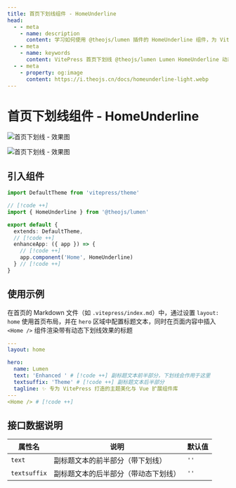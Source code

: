 ```yaml
---
title: 首页下划线组件 - HomeUnderline
head:
  - - meta
    - name: description
      content: 学习如何使用 @theojs/lumen 插件的 HomeUnderline 组件，为 VitePress 网站首页的英雄区标题文本添加美观的动态下划线效果。本指南包含组件引入、属性配置及在首页布局中使用的详细步骤，提升首页视觉吸引力和用户体验。
  - - meta
    - name: keywords
      content: VitePress 首页下划线 @theojs/lumen Lumen HomeUnderline 动态下划线 首页美化 标题效果 主题插件 theojs VitePress插件 Hero美化 文本装饰
  - - meta
    - property: og:image
      content: https://i.theojs.cn/docs/homeunderline-light.webp
---
```


# 首页下划线组件 - HomeUnderline

![首页下划线 - 效果图](https://i.theojs.cn/docs/homeunderline-light.webp#light '首页下划线 - 效果图')

![首页下划线 - 效果图](https://i.theojs.cn/docs/homeunderline-dark.webp#dark '首页下划线 - 效果图')

## 引入组件

```ts [.vitepress/theme/index.ts]
import DefaultTheme from 'vitepress/theme'

// [!code ++]
import { HomeUnderline } from '@theojs/lumen'

export default {
  extends: DefaultTheme,
  // [!code ++]
  enhanceApp: ({ app }) => {
    // [!code ++]
    app.component('Home', HomeUnderline)
  } // [!code ++]
}
```

## 使用示例

在首页的 Markdown 文件（如 `.vitepress/index.md`）中，通过设置 `layout: home` 使用首页布局，并在 `hero` 区域中配置标题文本，同时在页面内容中插入 `<Home />` 组件渲染带有动态下划线效果的标题

```yaml [.vitepress/index.md]
---
layout: home

hero:
  name: Lumen
  text: 'Enhanced ' # [!code ++] 副标题文本前半部分，下划线会作用于这里
  textsuffix: 'Theme' # [!code ++] 副标题文本后半部分
  tagline: ✨ 专为 VitePress 打造的主题美化与 Vue 扩展组件库
---
<Home /> # [!code ++]
```

## 接口数据说明

| 属性名       | 说明                                 | 默认值 |
| ------------ | ------------------------------------ | ------ |
| `text`       | 副标题文本的前半部分（带下划线）     | `''`   |
| `textsuffix` | 副标题文本的后半部分（带动态下划线） | `''`   |
